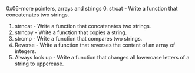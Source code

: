0x06-more pointers, arrays and strings
0. strcat - Write a function that concatenates two strings.
1. strncat - Write a function that concatenates two strings.
2. strncpy - Write a function that copies a string.
3. strcmp - Write a function that compares two strings.
4. Reverse - Write a function that reverses the content of an array of integers.
5. Always look up - Write a function that changes all lowercase letters of a string to uppercase.
